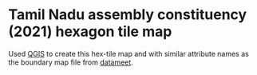 # Tamil Nadu assembly constituency (2021) hexagon tile map 

Used <a href ='https://qgis.org/en/site/'>QGIS</a> to create this hex-tile map and with similar attribute names as the boundary map file from <a href='https://github.com/datameet/maps/tree/master/assembly-constituencies'>datameet<a>.
